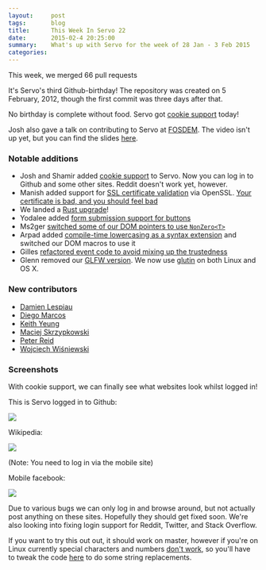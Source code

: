```yaml
---
layout:     post
tags:       blog
title:      This Week In Servo 22
date:       2015-02-4 20:25:00
summary:    What's up with Servo for the week of 28 Jan - 3 Feb 2015
categories: 
---
```


This week, we merged 66 pull requests

It's Servo's third Github-birthday! The repository was created on 5 February, 2012, though the first commit was three days after that.

No birthday is complete without food. Servo got [cookie support](https://github.com/servo/servo/pull/4519) today!

Josh also gave a talk on contributing to Servo at [FOSDEM](https://fosdem.org/2015/schedule/speaker/josh_matthews/). The video isn't up yet, but you can find the slides [here](http://www.joshmatthews.net/fosdem2015/).

### Notable additions

 - Josh and Shamir added [cookie support](https://github.com/servo/servo/pull/4519) to Servo. Now you can log in to Github and some other sites. Reddit doesn't work yet, however.
 - Manish added support for [SSL certificate validation](https://github.com/servo/servo/pull/4741) via OpenSSL. [Your certificate is bad, and you should feel bad](https://pbs.twimg.com/media/B66rwGfCcAEe9Ki.png:large)
 - We landed a [Rust upgrade](https://github.com/servo/servo/pull/4719)!
 - Yodalee added [form submission support for buttons](https://github.com/servo/servo/pull/4729)
 - Ms2ger [switched some of our DOM pointers to use `NonZero<T>`](https://github.com/servo/servo/pull/4787)
 - Arpad added [compile-time lowercasing as a syntax extension](https://github.com/servo/servo/pull/4815) and switched our DOM macros to use it
 - Gilles [refactored event code to avoid mixing up the trustedness](https://github.com/servo/servo/pull/4706)
 - Glenn removed our [GLFW version](https://github.com/servo/servo/pull/4798). We now use [glutin](https://github.com/tomaka/glutin) on both Linux and OS X.


### New contributors

 - [Damien Lespiau](https://github.com/dlespiau)
 - [Diego Marcos](https://github.com/dmarcos)
 - [Keith Yeung](https://github.com/KiChjang)
 - [Maciej Skrzypkowski](https://github.com/mskrzypkows)
 - [Peter Reid](https://github.com/PeterReid)
 - [Wojciech Wiśniewski](https://github.com/zarazek)


### Screenshots

With cookie support, we can finally see what websites look whilst logged in!

This is Servo logged in to Github:

![](http://i.stack.imgur.com/Bcctv.png)


Wikipedia:

![](http://i.stack.imgur.com/DNmbS.png)

(Note: You need to log in via the mobile site)

Mobile facebook:

![](http://i.stack.imgur.com/BYvkg.png)

Due to various bugs we can only log in and browse around, but not actually post anything on these sites. Hopefully they should get fixed soon. We're also looking into fixing login support for Reddit, Twitter, and Stack Overflow.

If you want to try this out out, it should work on master, however if you're on Linux currently special characters and numbers [don't work](https://github.com/tomaka/glutin/issues/251#issuecomment-72956139), so you'll have to tweak the code [here](http://mxr.mozilla.org/servo/source/components/script/dom/htmlformelement.rs#192) to do some string replacements.
